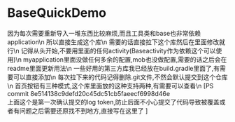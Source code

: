 # BaseQuickDemo
因为每次需要重新导入一堆东西比较麻烦,而且工具类和base也非常依赖application\n
所以直接生成这个库\n
需要的话直接拉下这个库然后在里面修改就行\n
记得从头开始,不要用里面的任何activity(Baseactivity作为依赖这个可以使用)\n
myapplication里面没做任何多余的配置,mob也没做配置,需要的话之后会在readme里面更新用法\n
一些好用的第三方库我已经放在build.gradle里面了,有需要可以直接添加\n
每次拉下来的代码记得删除.git文件,不然会默认提交到这个仓库\n
首页按钮有三种模式,这个库里面放的这种支持两种,有需要可以查看\n
[PS
commit 8e514138c9defd20c45dc51cb5faeecf6998d46e  
上面这个是第一次确认提交的log token,防止后面不小心提交了代码导致被覆盖或者有问题之后需要还原找不到地方,直接写在这里了
]
